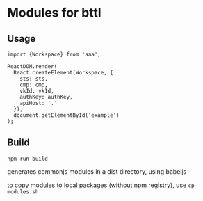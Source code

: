 Modules for bttl
===

Usage
---

```
import {Workspace} from 'aaa';

ReactDOM.render(
  React.createElement(Workspace, {
    sts: sts,
    cmp: cmp,
    vkId: vkId,
    authKey: authKey,
    apiHost: '.'
  }),
  document.getElementById('example')
);
```


Build
---

```npm run build```

generates commonjs modules in a dist directory, using babeljs

to copy modules to local packages (without npm registry),
use ```cp-modules.sh```